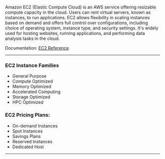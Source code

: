 Amazon EC2 (Elastic Compute Cloud) is an AWS service offering resizable compute capacity in the cloud. Users can rent virtual servers, known as instances, to run applications. EC2 allows flexibility in scaling instances based on demand and offers full control over configurations, including choice of operating system, instance type, and security settings. It's widely used for hosting websites, running applications, and performing data analysis tasks in the cloud.

Documentation: [EC2 Reference](https://aws.amazon.com/ec2/)
___
### EC2 Instance Families
- General Purpose
- Compute Optimized
- Memory Optimized
- Accelerated Computing
- Storage Optimized
- HPC Optimized

### EC2 Pricing Plans:
- On-demand Instances
- Spot Instances
- Savings Plans
- Reserved Instances
- Dedicated Host

___
